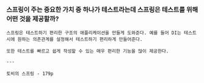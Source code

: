 ### 스프링이 주는 중요한 가치 중 하나가 테스트라는데 스프링은 테스트를 위해 어떤 것을 제공할까?
    
    스프링은 테스트하기 편리한 구조의 애플리케이션을 만들게 도와준다. 예를 들어 DI는 테스트시에 원하는 의존관계를 설정해서 테스트하기 편리하게 만들어준다.
    
    또한 테스트를 빠르고 쉽게 작성할 수 있는 매우 편리한 기능을 많이 제공한다.
    
    ---
    
    토비의 스프링 - 179p